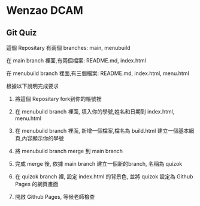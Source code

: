 # Wenzao DCAM 

## Git Quiz

這個 Repositary 有兩個 branches: main, menubuild

在 main branch 裡面,有兩個檔案: README.md, index.html

在 menubuild branch 裡面,有三個檔案: README.md, index.html, menu.html

根據以下說明完成要求

1. 將這個 Repositary fork到你的帳號裡
2. 在 menubuild branch 裡面, 填入你的學號,姓名和日期到 index.html, menu.html
3. 在 menubuild branch 裡面, 新增一個檔案,檔名為 build.html
   建立一個基本網頁,內容顯示你的學號

4. 將 menubuild branch merge 到 main branch
5. 完成 merge 後, 依據 main branch 建立一個新的branch, 名稱為 quizok
6. 在 quizok branch 裡, 設定 index.html 的背景色, 並將 quizok 設定為 Github Pages 的網頁畫面

7. 開啟 Github Pages, 等候老師檢查

